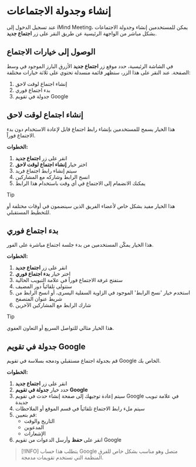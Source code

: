 # إنشاء وجدولة الاجتماعات

عند تسجيل الدخول إلى iMind Meeting، يمكن للمستخدمين إنشاء وجدولة الاجتماعات بشكل مباشر من الواجهة الرئيسية عن طريق النقر على زر **اجتماع جديد**.

## الوصول إلى خيارات الاجتماع

في الشاشة الرئيسية، حدد موقع زر **اجتماع جديد** الأزرق البارز الموجود في وسط الصفحة. عند النقر على هذا الزر، ستظهر قائمة منسدلة تحتوي على ثلاثة خيارات مختلفة:

1. إنشاء اجتماع لوقت لاحق
2. بدء اجتماع فوري
3. جدولة في تقويم Google

## إنشاء اجتماع لوقت لاحق

هذا الخيار يسمح للمستخدمين بإنشاء رابط اجتماع قابل لإعادة الاستخدام دون بدء الاجتماع فوراً.

**الخطوات:**

1. انقر على زر **اجتماع جديد**
2. اختر خيار **إنشاء اجتماع لوقت لاحق**
3. سيتم إنشاء رابط اجتماع فريد
4. انسخ الرابط وشاركه مع المشاركين
5. يمكنك الانضمام إلى الاجتماع في أي وقت باستخدام هذا الرابط

> [!TIP]
> هذا الخيار مفيد بشكل خاص لأعضاء الفريق الذين سينضمون في أوقات مختلفة أو للتخطيط المستقبلي.

## بدء اجتماع فوري

هذا الخيار يمكّن المستخدمين من بدء جلسة اجتماع مباشرة على الفور.

**الخطوات:**

1. انقر على زر **اجتماع جديد**
2. اختر خيار **بدء اجتماع فوري**
3. ستفتح غرفة الاجتماع فوراً في علامة التبويب الحالية
4. ستتولى تلقائياً دور المضيف
5. استخدم خيار \'نسخ الرابط\' الموجود في الزاوية السفلية اليسرى، أو انسخ الرابط من شريط عنوان المتصفح
6. شارك الرابط مع المشاركين الآخرين

> [!TIP]
> هذا الخيار مثالي للتواصل السريع أو التعاون العفوي.

## جدولة في تقويم Google

قم بجدولة اجتماع مستقبلي ودمجه بسلاسة في تقويم Google الخاص بك.

**الخطوات:**

1. انقر على زر **اجتماع جديد**
2. حدد خيار **جدولة في تقويم Google**
3. سيتم إعادة توجيهك إلى صفحة إنشاء حدث في تقويم Google في علامة تبويب جديدة
4. سيتم ملء رابط الاجتماع تلقائياً في قسم الموقع أو الملاحظات
5. قم بتعيين:
   - التاريخ والوقت
   - المدعوين
   - الإشعارات
6. انقر على **حفظ** وأرسل الدعوات من تقويم Google

> [!INFO]
> يتطلب هذا حساب Google متصل وهو مناسب بشكل خاص للفرق المنظمة التي تستخدم تقويمات مدمجة.